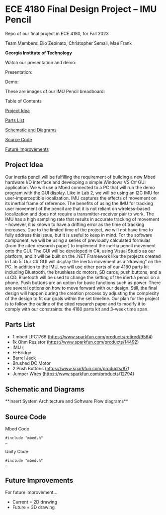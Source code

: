 # ECE 4180 Final Design Project – IMU Pencil

Repo of our final project in ECE 4180, for Fall 2023

Team Members: Elio Zebinato, Christopher Semali, Mae Frank

**Georgia Institute of Technology**

Watch our presentation and demo:

Presentation:

Demo:

These are images of our IMU Pencil breadboard:

Table of Contents

[Project Idea](#project-idea)

[Parts List](#parts-list)

[Schematic and Diagrams](#schematic-and-diagrams)

[Source Code](#source-code)

[Future Improvements](#future-improvements)

## Project Idea

Our inertia pencil will be fulfilling the requirement of building a new Mbed hardware I/O interface and developing a simple Windows VS C\# GUI application. We will use a Mbed connected to a PC that will run the demo program with the GUI display. Like in Lab 2, we will be using an I2C IMU for user-imperceptible localization. IMU captures the effects of movement on its inertial frame of reference. The benefits of using the IMU for tracking user movement of the pencil are that it is not reliant on wireless-based localization and does not require a transmitter-receiver pair to work. The IMU has a high sampling rate that results in accurate tracking of movement - however, it is known to have a drifting error as the time of tracking increases. Due to the limited time of the project, we will not have time to fully address this issue, but it is useful to keep in mind. For the software component, we will be using a series of previously calculated formulas (from the cited research paper) to implement the inertia pencil movement onto the GUI. The GUI will be developed in C\#, using Visual Studio as our platform, and it will be built on the .NET Framework like the projects created in Lab 5. Our C\# GUI will display the inertia movement as a “drawing” on the PC. In addition to the IMU, we will use other parts of our 4180 parts kit including Bluetooth, the brushless dc motors, SD cards, push buttons, and a uLCD. Bluetooth will be used to change the setting of the inertia pencil on a phone. Push buttons are an option for basic functions such as power. There are several options on how to move forward with our design. Still, the final design will happen during the creation process by adjusting the complexity of the design to fit our goals within the set timeline. Our plan for the project is to follow the outline of the cited research paper and to modify it to comply with our constraints: the 4180 parts kit and 3-week time span.

## Parts List

-   1 mbed LPC1768 (<https://www.sparkfun.com/products/retired/9564>)
-   1k Ohm Resistor (<https://www.sparkfun.com/products/14492>)
-   IMU (
-   H-Bridge
-   Barrel Jack
-   Brushed DC Motor
-   2 Push Buttons (<https://www.sparkfun.com/products/97>)
-   Jumper Wires (<https://www.sparkfun.com/products/12794>)

## Schematic and Diagrams

\*\*insert System Architecture and Software Flow diagrams\*\*

## Source Code

Mbed Code

```
#include "mbed.h"
…
```

Unity Code

```
#include "mbed.h"
…
```

## Future Improvements

For future improvement…

-   Current = 2D drawing
-   Future = 3D drawing
